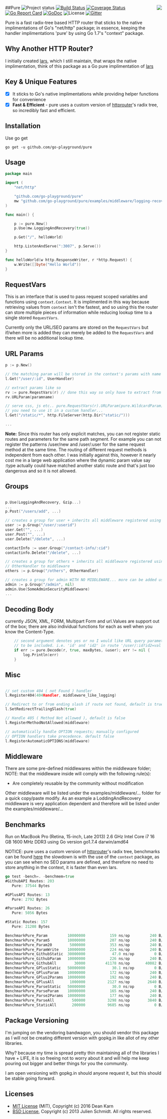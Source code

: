##Pure
<img align="right" src="https://raw.githubusercontent.com/go-playground/pure/master/logo.png">
![Project status](https://img.shields.io/badge/version-3.1.0-green.svg)
[![Build Status](https://semaphoreci.com/api/v1/joeybloggs/pure/branches/master/badge.svg)](https://semaphoreci.com/joeybloggs/pure)
[![Coverage Status](https://coveralls.io/repos/github/go-playground/pure/badge.svg?branch=master)](https://coveralls.io/github/go-playground/pure?branch=master)
[![Go Report Card](https://goreportcard.com/badge/github.com/go-playground/pure)](https://goreportcard.com/report/github.com/go-playground/pure)
[![GoDoc](https://godoc.org/github.com/go-playground/pure?status.svg)](https://godoc.org/github.com/go-playground/pure)
![License](https://img.shields.io/dub/l/vibe-d.svg)
[![Gitter](https://badges.gitter.im/go-playground/pure.svg)](https://gitter.im/go-playground/pure?utm_source=badge&utm_medium=badge&utm_campaign=pr-badge)

Pure is a fast radix-tree based HTTP router that sticks to the native implimentations of Go's "net/http" package;
in essence, keeping the handler implimentations 'pure' by using Go 1.7's "context" package.

Why Another HTTP Router?
------------------------
I initially created [lars](https://github.com/go-playground/lars), which I still maintain, that wraps the native implimentation, think of this package as a Go pure implimentation of [lars](https://github.com/go-playground/lars)

Key & Unique Features 
--------------
- [x] It sticks to Go's native implimentations while providing helper functions for convenience
- [x] **Fast & Efficient** - pure uses a custom version of [httprouter](https://github.com/julienschmidt/httprouter)'s radix tree, so incredibly fast and efficient.

Installation
-----------

Use go get 

```shell
go get -u github.com/go-playground/pure
```

Usage
------
```go
package main

import (
	"net/http"

	"github.com/go-playground/pure"
	mw "github.com/go-playground/pure/examples/middleware/logging-recovery"
)

func main() {

	p := pure.New()
	p.Use(mw.LoggingAndRecovery(true))

	p.Get("/", helloWorld)

	http.ListenAndServe(":3007", p.Serve())
}

func helloWorld(w http.ResponseWriter, r *http.Request) {
	w.Write([]byte("Hello World"))
}
```

RequestVars
-----------
This is an interface that is used to pass request scoped variables and functions using `context.Context`.
It is implimented in this way because retrieving values from `context` isn't the fastest, and so using this 
the router can store multiple pieces of information while reducing lookup time to a single stored `RequestVars`.

Currently only the URL/SEO params are stored on the `RequestVars` but if/when more is added they can merely be added
to the `RequestVars` and there will be no additional lookup time.

URL Params
----------

```go
p := p.New()

// the matching param will be stored in the context's params with name "id"
l.Get("/user/:id", UserHandler)

// extract params like so
rv := pure.ReqestVars(r) // done this way so only have to extract from context once, read above
rv.URLParam(paramname)

// serve css, js etc.. pure.RequestVars(r).URLParam(pure.WildcardParam) will return the remaining path if 
// you need to use it in a custom handler...
l.Get("/static/*", http.FileServer(http.Dir("static/"))) 

...
```

**Note:** Since this router has only explicit matches, you can not register static routes and parameters for the same path segment. For example you can not register the patterns /user/new and /user/:user for the same request method at the same time. The routing of different request methods is independent from each other. I was initially against this, however it nearly cost me in a large web application where the dynamic param value say :type actually could have matched another static route and that's just too dangerous and so it is not allowed.

Groups
-----
```go

p.Use(LoggingAndRecovery, Gzip...)
...
p.Post("/users/add", ...)

// creates a group for user + inherits all middleware registered using p.Use()
user := p.Group("/user/:userid")
user.Get("", ...)
user.Post("", ...)
user.Delete("/delete", ...)

contactInfo := user.Group("/contact-info/:cid")
contactinfo.Delete("/delete", ...)

// creates a group for others + inherits all middleware registered using p.Use() + adds 
// OtherHandler to middleware
others := p.Group("/others", OtherHandler)

// creates a group for admin WITH NO MIDDLEWARE... more can be added using admin.Use()
admin := p.Group("/admin", nil)
admin.Use(SomeAdminSecurityMiddleware)
...
```

Decoding Body
-------------
currently JSON, XML, FORM, Multipart Form and url.Values are support out of the box; there are also 
individual functions for each as well when you know the Content-Type.
```go
	// second argument denotes yes or no I would like URL query parameter fields
	// to be included. i.e. 'id' and 'id2' in route '/user/:id?id2=val' should it be included.
	if err := pure.Decode(r, true, maxBytes, &user); err != nil {
		log.Println(err)
	}
```

Misc
-----
```go

// set custom 404 ( not Found ) handler
l.Register404(404Handler, middleware_like_logging)

// Redirect to or from ending slash if route not found, default is true
l.SetRedirectTrailingSlash(true)

// Handle 405 ( Method Not allowed ), default is false
l.RegisterMethodNotAllowed(middleware)

// automatically handle OPTION requests; manually configured
// OPTION handlers take precedence. default false
l.RegisterAutomaticOPTIONS(middleware)

```

Middleware
-----------
There are some pre-defined middlewares within the middleware folder; NOTE: that the middleware inside will
comply with the following rule(s):

* Are completely reusable by the community without modification

Other middleware will be listed under the examples/middleware/... folder for a quick copy/paste modify. As an example a LoddingAndRecovery middleware is very application dependent and therefore will be listed under the examples/middleware/...

Benchmarks
-----------
Run on MacBook Pro (Retina, 15-inch, Late 2013) 2.6 GHz Intel Core i7 16 GB 1600 MHz DDR3 using Go version go1.7.4 darwin/amd64

NOTICE: pure uses a custom version of [httprouter](https://github.com/julienschmidt/httprouter)'s radix tree, benchmarks can be found [here](https://github.com/joeybloggs/go-http-routing-benchmark/tree/pure-and-lars) the slowdown is with the use of the `context` package, as you can see when no SEO params are defined, and therefore no need to store anything in the context, it is faster than even lars.

```go
go test -bench=. -benchmem=true
#GithubAPI Routes: 203
   Pure: 37544 Bytes

#GPlusAPI Routes: 13
   Pure: 2792 Bytes

#ParseAPI Routes: 26
   Pure: 5056 Bytes

#Static Routes: 157
   Pure: 21208 Bytes

BenchmarkPure_Param        	10000000	       159 ns/op	     240 B/op	       1 allocs/op
BenchmarkPure_Param5       	10000000	       207 ns/op	     240 B/op	       1 allocs/op
BenchmarkPure_Param20      	 5000000	       353 ns/op	     240 B/op	       1 allocs/op
BenchmarkPure_ParamWrite   	10000000	       224 ns/op	     240 B/op	       1 allocs/op
BenchmarkPure_GithubStatic 	30000000	        47.0 ns/op	       0 B/op	       0 allocs/op
BenchmarkPure_GithubParam  	10000000	       226 ns/op	     240 B/op	       1 allocs/op
BenchmarkPure_GithubAll    	   30000	     41178 ns/op	   40082 B/op	     167 allocs/op
BenchmarkPure_GPlusStatic  	50000000	        30.1 ns/op	       0 B/op	       0 allocs/op
BenchmarkPure_GPlusParam   	10000000	       172 ns/op	     240 B/op	       1 allocs/op
BenchmarkPure_GPlus2Params 	10000000	       192 ns/op	     240 B/op	       1 allocs/op
BenchmarkPure_GPlusAll     	 1000000	      2127 ns/op	    2640 B/op	      11 allocs/op
BenchmarkPure_ParseStatic  	50000000	        30.0 ns/op	       0 B/op	       0 allocs/op
BenchmarkPure_ParseParam   	10000000	       165 ns/op	     240 B/op	       1 allocs/op
BenchmarkPure_Parse2Params 	10000000	       177 ns/op	     240 B/op	       1 allocs/op
BenchmarkPure_ParseAll     	  500000	      3298 ns/op	    3840 B/op	      16 allocs/op
BenchmarkPure_StaticAll    	  200000	      9685 ns/op	       0 B/op	       0 allocs/op
```

Package Versioning
----------
I'm jumping on the vendoring bandwagon, you should vendor this package as I will not
be creating different version with gopkg.in like allot of my other libraries.

Why? because my time is spread pretty thin maintaining all of the libraries I have + LIFE,
it is so freeing not to worry about it and will help me keep pouring out bigger and better
things for you the community.

I am open versioning with gopkg.in should anyone request it, but this should be stable going forward.

Licenses
--------
- [MIT License](https://raw.githubusercontent.com/go-playground/pure/master/LICENSE) (MIT), Copyright (c) 2016 Dean Karn
- [BSD License](https://raw.githubusercontent.com/julienschmidt/httprouter/master/LICENSE), Copyright (c) 2013 Julien Schmidt. All rights reserved.
